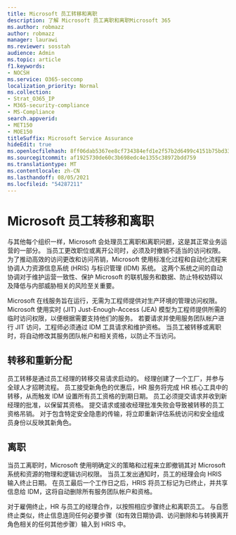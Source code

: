 ```yaml
---
title: Microsoft 员工转移和离职
description: 了解 Microsoft 员工离职和离职Microsoft 365
ms.author: robmazz
author: robmazz
manager: laurawi
ms.reviewer: sosstah
audience: Admin
ms.topic: article
f1.keywords:
- NOCSH
ms.service: O365-seccomp
localization_priority: Normal
ms.collection:
- Strat_O365_IP
- M365-security-compliance
- MS-Compliance
search.appverid:
- MET150
- MOE150
titleSuffix: Microsoft Service Assurance
hideEdit: true
ms.openlocfilehash: 8ff06dab5367ee8cf734384efd1e2f57b2d6499c4151b75bd335693852dead47
ms.sourcegitcommit: af1925730de60c3b698edc4e1355c38972bdd759
ms.translationtype: MT
ms.contentlocale: zh-CN
ms.lasthandoff: 08/05/2021
ms.locfileid: "54287211"
---
```

# <a name="microsoft-employee-transfer-and-termination"></a>Microsoft 员工转移和离职

与其他每个组织一样，Microsoft 会处理员工离职和离职问题，这是其正常业务运营的一部分。 当员工更改职位或离开公司时，必须及时撤销不适当的访问权限。 为了推动高效的访问更改和访问吊销，Microsoft 使用标准化过程和自动化流程来协调人力资源信息系统 (HRIS) 与标识管理 (IDM) 系统。 这两个系统之间的自动协调对于维护运营一致性、保护 Microsoft 的联机服务和数据、防止特权妨碍以及降低与内部威胁相关的风险至关重要。

Microsoft 在线服务旨在运行，无需为工程师提供对生产环境的管理访问权限。 Microsoft 使用实时 (JIT) Just-Enough-Access (JEA) 模型为工程师提供所需的临时访问权限，以便根据需要支持他们的服务。 若要请求并使用服务团队帐户进行 JIT 访问，工程师必须通过 IDM 工具请求和维护资格。 当员工被转移或离职时，将自动修改其服务团队帐户和相关资格，以防止不当访问。

## <a name="transfer-and-reassignment"></a>转移和重新分配

员工转移是通过员工经理的转移交易请求启动的。 经理创建了一个工厂，并参与全球人才招聘流程。 员工接受新角色的优惠后，HR 服务将完成 HR 核心工具中的转移，从而触发 IDM 设置所有员工资格的到期日期。 员工必须提交请求并收到新经理的批准，以保留其资格。 提交请求或接收经理批准失败会导致被转移的员工资格吊销。 对于包含特定安全隐患的传输，将立即重新评估系统访问和安全组成员身份以反映其新角色。

## <a name="termination"></a>离职

当员工离职时，Microsoft 使用明确定义的策略和过程来立即撤销其对 Microsoft 系统和资源的物理和逻辑访问权限。 当员工发出通知时，员工的经理会向 HRIS 输入终止日期。 在员工最后一个工作日之后，HRIS 将员工标记为已终止，并共享信息给 IDM，这将自动删除所有服务团队帐户和资格。

对于雇佣终止，HR 与员工的经理合作，以按照相应步骤终止和离职员工。 与自愿终止类似，终止信息连同任何必要步骤（如有效日期协调、访问删除和与转换离开角色相关的任何其他步骤）输入到 HRIS 中。
